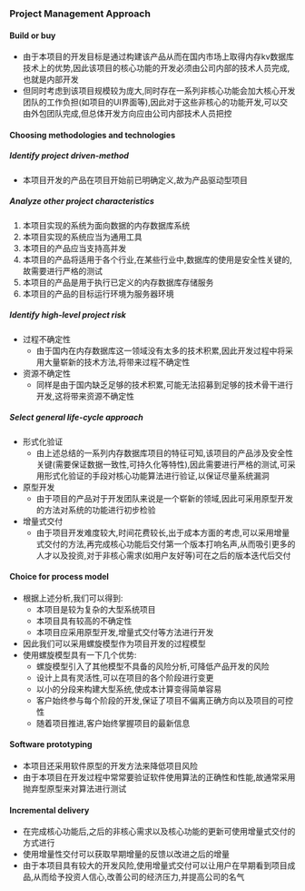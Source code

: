 ### Project Management Approach

#### Build or buy

* 由于本项目的开发目标是通过构建该产品从而在国内市场上取得内存kv数据库技术上的优势,因此该项目的核心功能的开发必须由公司内部的技术人员完成,也就是内部开发
* 但同时考虑到该项目规模较为庞大,同时存在一系列非核心功能会加大核心开发团队的工作负担(如项目的UI界面等),因此对于这些非核心的功能开发,可以交由外包团队完成,但总体开发方向应由公司内部技术人员把控

#### Choosing methodologies and technologies

##### Identify project driven-method

* 本项目开发的产品在项目开始前已明确定义,故为产品驱动型项目

##### Analyze other project characteristics

1. 本项目实现的系统为面向数据的内存数据库系统
2. 本项目实现的系统应当为通用工具
3. 本项目的产品应当支持高并发
4. 本项目的产品将适用于各个行业,在某些行业中,数据库的使用是安全性关键的,故需要进行严格的测试
5. 本项目的产品是用于执行已定义的内存数据库存储服务
6. 本项目的产品的目标运行环境为服务器环境

##### Identify high-level project risk

* 过程不确定性
  * 由于国内在内存数据库这一领域没有太多的技术积累,因此开发过程中将采用大量崭新的技术方法,将带来过程不确定性
* 资源不确定性
  * 同样是由于国内缺乏足够的技术积累,可能无法招募到足够的技术骨干进行开发,这将带来资源不确定性

##### Select general life-cycle approach

* 形式化验证
  * 由上述总结的一系列内存数据库项目的特征可知,该项目的产品涉及安全性关键(需要保证数据一致性,可持久化等特性),因此需要进行严格的测试,可采用形式化验证的手段对核心功能算法进行验证,以保证尽量系统漏洞
* 原型开发
  * 由于项目的产品对于开发团队来说是一个崭新的领域,因此可采用原型开发的方法对系统的功能进行初步检验
* 增量式交付
  * 由于项目开发难度较大,时间花费较长,出于成本方面的考虑,可以采用增量式交付的方法,再完成核心功能后交付第一个版本打响名声,从而吸引更多的人才以及投资,对于非核心需求(如用户友好等)可在之后的版本迭代后交付

#### Choice for process model

* 根据上述分析,我们可以得到:
  * 本项目是较为复杂的大型系统项目
  * 本项目具有较高的不确定性
  * 本项目应采用原型开发,增量式交付等方法进行开发
* 因此我们可以采用螺旋模型作为项目开发的过程模型
* 使用螺旋模型具有一下几个优势:
  * 螺旋模型引入了其他模型不具备的风险分析,可降低产品开发的风险
  * 设计上具有灵活性,可以在项目的各个阶段进行变更
  * 以小的分段来构建大型系统,使成本计算变得简单容易
  * 客户始终参与每个阶段的开发,保证了项目不偏离正确方向以及项目的可控性
  * 随着项目推进,客户始终掌握项目的最新信息

#### Software prototyping

* 本项目还采用软件原型的开发方法来降低项目风险
* 由于本项目在开发过程中常常要验证软件使用算法的正确性和性能,故通常采用抛弃型原型来对算法进行测试

#### Incremental delivery

* 在完成核心功能后,之后的非核心需求以及核心功能的更新可使用增量式交付的方式进行
* 使用增量性交付可以获取早期增量的反馈以改进之后的增量
* 由于本项目具有较大的开发风险,使用增量式交付可以让用户在早期看到项目成品,从而给予投资人信心,改善公司的经济压力,并提高公司的名气